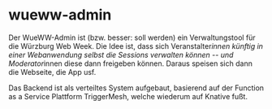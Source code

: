 # wueww-admin

Der WueWW-Admin ist (bzw. besser: soll werden) ein Verwaltungstool für die Würzburg Web Week.
Die Idee ist, dass sich Veranstalter*innen künftig in einer Webanwendung selbst die Sessions
verwalten können -- und Moderator*innen diese dann freigeben können.  Daraus speisen sich dann
die Webseite, die App usf.

Das Backend ist als verteiltes System aufgebaut, basierend auf der Function as a Service
Plattform TriggerMesh, welche wiederum auf Knative fußt.
